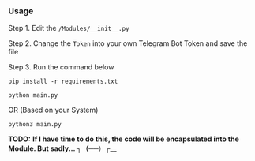 ### Usage
Step 1. 
Edit the ```/Modules/__init__.py```

Step 2. 
Change the ```Token``` into your own Telegram Bot Token and save the file

Step 3. 
Run the command below
```
pip install -r requirements.txt
```
```
python main.py
```
OR (Based on your System)
```
python3 main.py
```

__TODO:__
__If I have time to do this, the code will be encapsulated into the Module. But sadly... ┐（─__─）┌__
